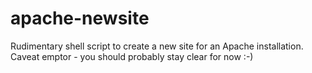apache-newsite
==============

Rudimentary shell script to create a new site for an Apache installation. Caveat emptor - you should probably stay clear for now :-)
